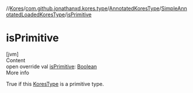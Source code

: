 //[Kores](../../../index.md)/[com.github.jonathanxd.kores.type](../../index.md)/[AnnotatedKoresType](../index.md)/[SimpleAnnotatedLoadedKoresType](index.md)/[isPrimitive](is-primitive.md)



# isPrimitive  
[jvm]  
Content  
open override val [isPrimitive](is-primitive.md): [Boolean](https://kotlinlang.org/api/latest/jvm/stdlib/kotlin/-boolean/index.html)  
More info  


True if this [KoresType](../../-kores-type/index.md) is a primitive type.

  



